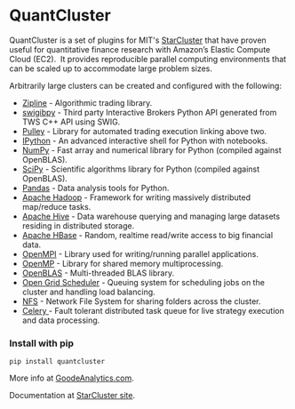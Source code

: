 <h1>QuantCluster</h1>
<p><span>QuantCluster is a set of plugins for MIT's&nbsp;</span><a href="http://star.mit.edu/cluster/">StarCluster</a><span>&nbsp;that have proven useful for quantitative finance research with Amazon&rsquo;s Elastic Compute Cloud (EC2).&nbsp; It provides reproducible parallel computing environments that can be scaled up to accommodate </span><span>large problem sizes.</span></p>
<p><span color="#000000"><span><span>Arbitrarily large clusters can be created and configured with the following:</span></span></span></p>
<ul>
<li><a href="https://github.com/quantopian/zipline">Zipline</a><span>&nbsp;- Algorithmic trading library.</span></li>
<li><a href="https://github.com/Komnomnomnom/swigibpy">swigibpy</a><span>&nbsp;- Third party Interactive Brokers Python API generated from TWS C++ API using SWIG.</span></li>
<li><a href="/clusters/pulley-library/">Pulley</a><span>&nbsp;- Library for automated trading execution linking above two.</span></li>
<li><a href="http://ipython.org/">IPython</a> - An advanced interactive shell for Python with notebooks.</li>
<li><a href="http://www.numpy.org/">NumPy</a> - Fast array and numerical library for Python (compiled against OpenBLAS).</li>
<li><a href="http://www.scipy.org/">SciPy</a> - Scientific algorithms library for Python (compiled against OpenBLAS).</li>
<li><a href="http://pandas.pydata.org/">Pandas</a> - Data analysis tools for Python.</li>
<li><a href="http://hadoop.apache.org/">Apache Hadoop</a> - Framework for writing massively distributed map/reduce tasks.</li>
<li><a href="http://hadoop.apache.org/">Apache Hive</a> - Data warehouse querying and managing large datasets residing in distributed storage.</li>
<li><a href="http://hadoop.apache.org/">Apache HBase</a> - Random, realtime read/write access to big financial data.</li>
<li><a href="http://www.open-mpi.org/">OpenMPI</a> - Library used for writing/running parallel applications.</li>
<li><a href="http://openmp.org/">OpenMP</a> - Library for shared memory multiprocessing.</li>
<li><a href="http://www.openblas.net/">OpenBLAS</a> - Multi-threaded BLAS library.</li>
<li><a href="http://gridscheduler.sourceforge.net/">Open Grid Scheduler</a> - Queuing system for scheduling jobs on the cluster and handling load balancing.</li>
<li><a href="http://en.wikipedia.org/wiki/Network_File_System">NFS</a> - Network File System for sharing folders across the cluster.</li>
<li><a href="http://www.celeryproject.org/">Celery&nbsp;</a><span>- Fault tolerant distributed task queue for live strategy execution and data processing.</span></li>
</ul>

<h3>Install with pip</h3>
<pre><code>pip install quantcluster</code></pre>

More info at <a href="http://goodeanalytics.com/clusters/ec2-clusters/">GoodeAnalytics.com</a>.

Documentation at <a href="http://star.mit.edu/cluster/docs/latest/">StarCluster site</a>.
